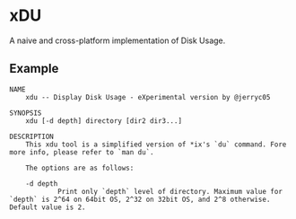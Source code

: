 # xDU
A naive and cross-platform implementation of Disk Usage.

## Example
```
NAME
	xdu -- Display Disk Usage - eXperimental version by @jerryc05

SYNOPSIS
	xdu [-d depth] directory [dir2 dir3...]

DESCRIPTION
	This xdu tool is a simplified version of *ix's `du` command. Fore more info, please refer to `man du`.

	The options are as follows:

	-d depth
			Print only `depth` level of directory. Maximum value for `depth` is 2^64 on 64bit OS, 2^32 on 32bit OS, and 2^8 otherwise. Default value is 2.
```

